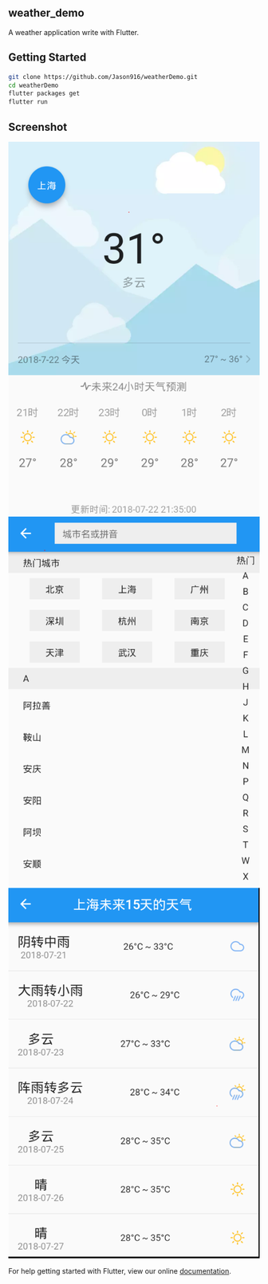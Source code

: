 ## weather_demo

A weather application write with Flutter.


## Getting Started
```bash
git clone https://github.com/Jason916/weatherDemo.git
cd weatherDemo
flutter packages get
flutter run
```

## Screenshot
![image](/screenshot/home.png)
![image](/screenshot/select_city.png)
![image](/screenshot/list_future_weather_info.png)

For help getting started with Flutter, view our online
[documentation](https://flutter.io/).

